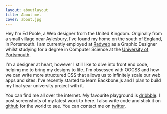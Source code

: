 ```yaml
---
layout: aboutlayout
title: About me.
cover: about.jpg
---
```



Hey I'm Ed Poole, a Web designer from the United Kingdom. Originally from a small village near Aylesbury, I've found my home on the south of England, in Portsmouth. I am currently employed at [Radweb](http://radweb.co.uk) as a Graphic Designer whilst studying for a degree in Computer Science at the [University of Portsmouth](http://port.ac.uk).

I'm a designer at heart, however I still like to dive into front end code, helping me to bring my designs to life. I'm obsessed with OOCSS and how we can write more structured CSS that allows us to infinitely scale our web apps and sites. I've recently started to learn Backbone.js and I plan to build my final year university project with it.

You can find me all over the internet. My favourite playground is [dribbble](http://dribbble.com/edpoole). I post screenshots of my latest work to here. I also write code and stick it on [github](http://github.com/EdPoole) for the world to see. You can contact me on [twitter](http://twitter.com/_ewp).
